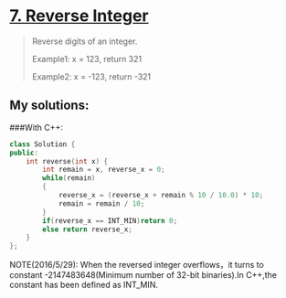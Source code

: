 [7. Reverse Integer](https://leetcode.com/problems/reverse-integer/)
====================
>Reverse digits of an integer.
>
>Example1: x = 123, return 321
>
>Example2: x = -123, return -321 

## My solutions:
###With C++:

```C++
class Solution {
public:
    int reverse(int x) {
        int remain = x, reverse_x = 0;
        while(remain)
        {
            reverse_x = (reverse_x + remain % 10 / 10.0) * 10;
            remain = remain / 10;
        }
        if(reverse_x == INT_MIN)return 0;
        else return reverse_x;
    }
};
```
NOTE(2016/5/29):
When the reversed integer overflows，it turns to constant -2147483648(Minimum number of 32-bit binaries).In C++,the constant has been defined as INT_MIN.